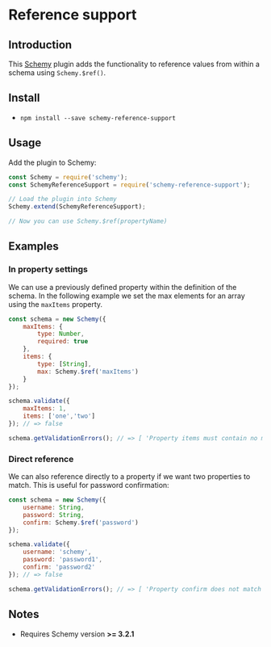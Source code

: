 # Reference support
## Introduction 
This [Schemy](https://github.com/aeberdinelli/schemy) plugin adds the functionality to reference values from within a schema using `Schemy.$ref()`.

## Install
- `npm install --save schemy-reference-support`

## Usage
Add the plugin to Schemy:

```javascript
const Schemy = require('schemy');
const SchemyReferenceSupport = require('schemy-reference-support');

// Load the plugin into Schemy
Schemy.extend(SchemyReferenceSupport);

// Now you can use Schemy.$ref(propertyName)
```

## Examples
### In property settings
We can use a previously defined property within the definition of the schema. In the following example we set the max elements for an array using the `maxItems` property.

```javascript
const schema = new Schemy({
    maxItems: {
        type: Number,
        required: true
    },
    items: {
        type: [String],
        max: Schemy.$ref('maxItems')
    }
});

schema.validate({
    maxItems: 1,
    items: ['one','two']
}); // => false

schema.getValidationErrors(); // => [ 'Property items must contain no more than 1 elements' ]
```

### Direct reference
We can also reference directly to a property if we want two properties to match. This is useful for password confirmation:

```javascript
const schema = new Schemy({
    username: String,
    password: String,
    confirm: Schemy.$ref('password')
});

schema.validate({
    username: 'schemy',
    password: 'password1',
    confirm: 'password2'
}); // => false

schema.getValidationErrors(); // => [ 'Property confirm does not match referenced value: password' ]
```


## Notes
- Requires Schemy version **>= 3.2.1**
